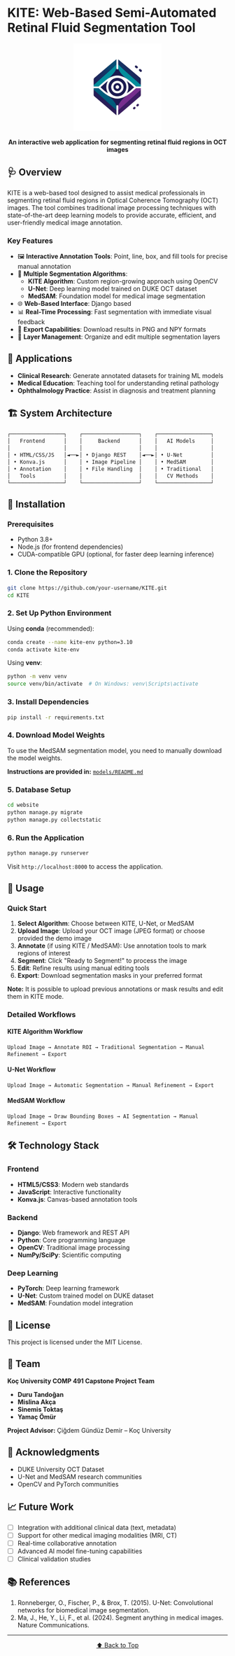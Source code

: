 # KITE: Web-Based Semi-Automated Retinal Fluid Segmentation Tool

<div align="center">

<img src="media/kite-logo.png" alt="Light Theme" width="200" />

**An interactive web application for segmenting retinal fluid regions in OCT images**

<!--add in the future-->
<!--[Demo Video](#demo) • [Documentation](#documentation) • [Installation](#installation) • [Usage](#usage)-->

</div>

## 🩺 Overview

KITE is a  web-based tool designed to assist medical professionals in segmenting retinal fluid regions in Optical Coherence Tomography (OCT) images. The tool combines traditional image processing techniques with state-of-the-art deep learning models to provide accurate, efficient, and user-friendly medical image annotation.

### Key Features

- 🖼️ **Interactive Annotation Tools**: Point, line, box, and fill tools for precise manual annotation
- 🤖 **Multiple Segmentation Algorithms**:
    - **KITE Algorithm**: Custom region-growing approach using OpenCV
    - **U-Net**: Deep learning model trained on DUKE OCT dataset
    - **MedSAM**: Foundation model for medical image segmentation
- 🌐 **Web-Based Interface**: Django based
- 📊 **Real-Time Processing**: Fast segmentation with immediate visual feedback
- 💾 **Export Capabilities**: Download results in PNG and NPY formats
- 🎨 **Layer Management**: Organize and edit multiple segmentation layers

## 🎯 Applications

- **Clinical Research**: Generate annotated datasets for training ML models
- **Medical Education**: Teaching tool for understanding retinal pathology
- **Ophthalmology Practice**: Assist in diagnosis and treatment planning

## 🏗️ System Architecture

```
┌─────────────────┐    ┌──────────────────┐    ┌─────────────────┐
│   Frontend      │    │     Backend      │    │   AI Models     │
│                 │    │                  │    │                 │
│ • HTML/CSS/JS   │◄──►│ • Django REST    │◄──►│ • U-Net         │
│ • Konva.js      │    │ • Image Pipeline │    │ • MedSAM        │
│ • Annotation    │    │ • File Handling  │    │ • Traditional   │
│   Tools         │    │                  │    │   CV Methods    │
└─────────────────┘    └──────────────────┘    └─────────────────┘
```

## 🚀 Installation

### Prerequisites

- Python 3.8+
- Node.js (for frontend dependencies)
- CUDA-compatible GPU (optional, for faster deep learning inference)

### 1. Clone the Repository

```bash
git clone https://github.com/your-username/KITE.git
cd KITE
```

### 2. Set Up Python Environment

Using **conda** (recommended):
```bash
conda create --name kite-env python=3.10
conda activate kite-env
```

Using **venv**:
```bash
python -m venv venv
source venv/bin/activate  # On Windows: venv\Scripts\activate
```

### 3. Install Dependencies

```bash
pip install -r requirements.txt
```

### 4. Download Model Weights

To use the MedSAM segmentation model, you need to manually download the model weights.

**Instructions are provided in:**
[`models/README.md`](models/README.md)

### 5. Database Setup

```bash
cd website
python manage.py migrate
python manage.py collectstatic
```

### 6. Run the Application

```bash
python manage.py runserver
```

Visit `http://localhost:8000` to access the application.

## 📖 Usage

### Quick Start

1. **Select Algorithm**: Choose between KITE, U-Net, or MedSAM
2. **Upload Image**: Upload your OCT image (JPEG format) or choose provided the demo image
3. **Annotate** (if using KITE / MedSAM): Use annotation tools to mark regions of interest
4. **Segment**: Click "Ready to Segment!" to process the image
5. **Edit**: Refine results using manual editing tools
6. **Export**: Download segmentation masks in your preferred format

**Note:** It is possible to upload previous annotations or mask results and edit them in KITE mode.

### Detailed Workflows

#### KITE Algorithm Workflow
```
Upload Image → Annotate ROI → Traditional Segmentation → Manual Refinement → Export
```

#### U-Net Workflow
```
Upload Image → Automatic Segmentation → Manual Refinement → Export
```

#### MedSAM Workflow
```
Upload Image → Draw Bounding Boxes → AI Segmentation → Manual Refinement → Export
```

## 🛠️ Technology Stack

### Frontend
- **HTML5/CSS3**: Modern web standards
- **JavaScript**: Interactive functionality
- **Konva.js**: Canvas-based annotation tools

### Backend
- **Django**: Web framework and REST API
- **Python**: Core programming language
- **OpenCV**: Traditional image processing
- **NumPy/SciPy**: Scientific computing

### Deep Learning
- **PyTorch**: Deep learning framework
- **U-Net**: Custom trained model on DUKE dataset
- **MedSAM**: Foundation model integration


## 📄 License

This project is licensed under the MIT License.

## 👥 Team

**Koç University COMP 491 Capstone Project Team**

- **Duru Tandoğan**
- **Mislina Akça**
- **Sinemis Toktaş**
- **Yamaç Ömür**

**Project Advisor:** Çiğdem Gündüz Demir – Koç University

## 🙏 Acknowledgments

- DUKE University OCT Dataset
- U-Net and MedSAM research communities
- OpenCV and PyTorch communities

## 📈 Future Work

- [ ] Integration with additional clinical data (text, metadata)
- [ ] Support for other medical imaging modalities (MRI, CT)
- [ ] Real-time collaborative annotation
- [ ] Advanced AI model fine-tuning capabilities
- [ ] Clinical validation studies

## 📚 References

1. Ronneberger, O., Fischer, P., & Brox, T. (2015). U-Net: Convolutional networks for biomedical image segmentation.
2. Ma, J., He, Y., Li, F., et al. (2024). Segment anything in medical images. Nature Communications.

---

<div align="center">


[⬆ Back to Top](#kite-web-based-semi-automated-retinal-fluid-segmentation-tool)

</div>